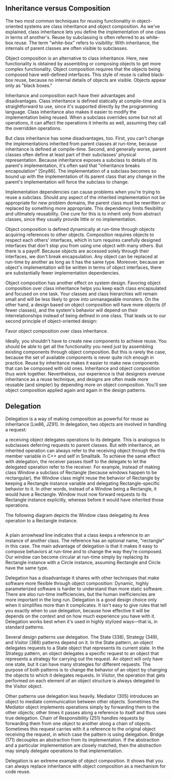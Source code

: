 ## Inheritance versus Composition

The two most common techniques for reusing functionality in object-oriented
systems are class inheritance and object composition. As we've explained, class
inheritance lets you define the implementation of one class in terms of another's.
Reuse by subclassing is often referred to as white-box reuse. The term "white-box"
refers to visibility: With inheritance, the internals of parent classes are often
visible to subclasses.


Object composition is an alternative to class inheritance. Here, new functionality
is obtained by assembling or composing objects to get more complex functionality.
Object composition requires that the objects being composed have well-defined
interfaces. This style of reuse is called black-box reuse, because no internal
details of objects are visible. Objects appear only as "black boxes."

Inheritance and composition each have their advantages and disadvantages. Class
inheritance is defined statically at compile-time and is straightforward to use,
since it's supported directly by the programming language. Class inheritance also
makes it easier to modify the implementation being reused. When a subclass
overrides some but not all operations, it can affect the operations it inherits
as well, assuming they call the overridden operations.


But class inheritance has some disadvantages, too. First, you can't change the
implementations inherited from parent classes at run-time, because inheritance
is defined at compile-time. Second, and generally worse, parent classes often
define at least part of their subclasses' physical representation. Because
inheritance exposes a subclass to details of its parent's implementation, it's
often said that "inheritance breaks encapsulation" [Sny86]. The implementation
of a subclass becomes so bound up with the implementation of its parent class
that any change in the parent's implementation will force the subclass to change.


Implementation dependencies can cause problems when you're trying to reuse a
subclass. Should any aspect of the inherited implementation not be appropriate
for new problem domains, the parent class must be rewritten or replaced by something
more appropriate. This dependency limits flexibility and ultimately reusability.
One cure for this is to inherit only from abstract classes, since they usually
provide little or no implementation.

Object composition is defined dynamically at run-time through objects acquiring
references to other objects. Composition requires objects to respect each others'
interfaces, which in turn requires carefully designed interfaces that don't stop
you from using one object with many others. But there is a payoff. Because objects
are accessed solely through their interfaces, we don't break encapsulation. Any
object can be replaced at run-time by another as long as it has the same type.
Moreover, because an object's implementation will be written in terms of object
interfaces, there are substantially fewer implementation dependencies.

Object composition has another effect on system design. Favoring object
composition over class inheritance helps you keep each class encapsulated and
focused on one task. Your classes and class hierarchies will remain small and
will be less likely to grow into unmanageable monsters. On the other hand, a design
based on object composition will have more objects (if fewer classes), and the
system's behavior will depend on their interrelationships instead of being defined
in one class.
That leads us to our second principle of object-oriented design:


Favor object composition over class inheritance.

Ideally, you shouldn't have to create new components to achieve reuse. You should
be able to get all the functionality you need just by assembling existing components
through object composition. But this is rarely the case, because the set of
available components is never quite rich enough in practice. Reuse by inheritance
makes it easier to make new components that can be composed with old ones.
Inheritance and object composition thus work together.
Nevertheless, our experience is that designers overuse inheritance as a reuse
technique, and designs are often made more reusable (and simpler) by depending
more on object composition. You'll see object composition applied again and again
in the design patterns.

## Delegation

Delegation is a way of making composition as powerful for reuse as inheritance
[Lie86, JZ91]. In delegation, two objects are involved in handling a request:

a receiving object delegates operations to its delegate. This is analogous to
subclasses deferring requests to parent classes. But with inheritance, an
inherited operation can always refer to the receiving object through the this
member variable in C++ and self in Smalltalk. To achieve the same effect with
delegation, the receiver passes itself to the delegate to let the delegated
operation refer to the receiver.
For example, instead of making class Window a subclass of Rectangle (because
windows happen to be rectangular), the Window class might reuse the behavior of
Rectangle by keeping a Rectangle instance variable and delegating
Rectangle-specific behavior to it. In other words, instead of a Window being a
Rectangle, it would have a Rectangle. Window must now forward requests to its
Rectangle instance explicitly, whereas before it would have inherited those
operations.

The following diagram depicts the Window class delegating its Area operation to
a Rectangle instance.

<image>


A plain arrowhead line indicates that a class keeps a reference to an instance
of another class. The reference has an optional name, "rectangle" in this case.
The main advantage of delegation is that it makes it easy to compose behaviors
at run-time and to change the way they're composed. Our window can become circular
at run-time simply by replacing its Rectangle instance with a Circle instance,
assuming Rectangle and Circle have the same type.

Delegation has a disadvantage it shares with other techniques that make software
more flexible through object composition: Dynamic, highly parameterized software
is harder to understand than more static software. There are also run-time
inefficiencies, but the human inefficiencies are more important in the long run.
Delegation is a good design choice only when it simplifies more than it complicates.
It isn't easy to give rules that tell you exactly when to use delegation, because
how effective it will be depends on the context and on how much experience you have with it. Delegation works best when it's used in highly stylized ways—that
is, in standard patterns.

Several design patterns use delegation. The State (338), Strategy (349), and
Visitor (366) patterns depend on it. In the State pattern, an object delegates
requests to a State object that represents its current state. In the Strategy
pattern, an object delegates a specific request to an object that represents a
strategy for carrying out the request. An object will only have one state, but
it can have many strategies for different requests. The purpose of both patterns
is to change the behavior of an object by changing the objects to which it delegates
requests. In Visitor, the operation that gets performed on each element of an
object structure is always delegated to the Visitor object.

Other patterns use delegation less heavily. Mediator (305) introduces an object
to mediate communication between other objects. Sometimes the Mediator object
implements operations simply by forwarding them to the other objects; other times
it passes along a reference to itself and thus uses true delegation. Chain of
Responsibility (251) handles requests by forwarding them from one object to another
along a chain of objects. Sometimes this request carries with it a reference to
the original object receiving the request, in which case the pattern is using
delegation. Bridge (171) decouples an abstraction from its implementation. If
the abstraction and a particular implementation are closely matched, then the
abstraction may simply delegate operations to that implementation.


Delegation is an extreme example of object composition. It shows that you can
always replace inheritance with object composition as a mechanism for code reuse.